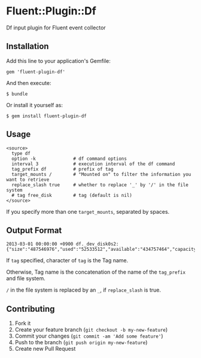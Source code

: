 # Fluent::Plugin::Df

Df input plugin for Fluent event collector

## Installation

Add this line to your application's Gemfile:

    gem 'fluent-plugin-df'

And then execute:

    $ bundle

Or install it yourself as:

    $ gem install fluent-plugin-df

## Usage

    <source>
      type df
      option -k              # df command options
      interval 3             # execution interval of the df command
      tag_prefix df          # prefix of tag
      target_mounts /        # "Mounted on" to filter the information you want to retrieve
      replace_slash true     # whether to replace '_' by '/' in the file system
      # tag free_disk        # tag (default is nil)
    </source>

  If you specify more than one `target_mounts`, separated by spaces.

## Output Format

    2013-03-01 00:00:00 +0900 df._dev_disk0s2: {"size":"487546976","used":"52533512","available":"434757464","capacity":"11"}

  If `tag` specified, character of `tag` is the Tag name.

  Otherwise, Tag name is the concatenation of the name of the `tag_prefix` and file system.

  `/` in the file system is replaced by an `_`, if `replace_slash` is true.

## Contributing

1. Fork it
2. Create your feature branch (`git checkout -b my-new-feature`)
3. Commit your changes (`git commit -am 'Add some feature'`)
4. Push to the branch (`git push origin my-new-feature`)
5. Create new Pull Request
